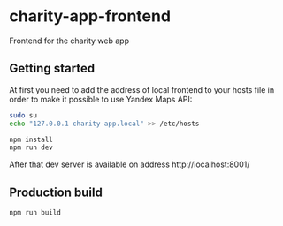 # charity-app-frontend

Frontend for the charity web app

## Getting started

At first you need to add the address of local frontend to your hosts file in order to make it possible to use Yandex Maps API:

```bash
sudo su
echo "127.0.0.1 charity-app.local" >> /etc/hosts
```

```bash
npm install
npm run dev
```

After that dev server is available on address http://localhost:8001/

## Production build

```
npm run build
```
